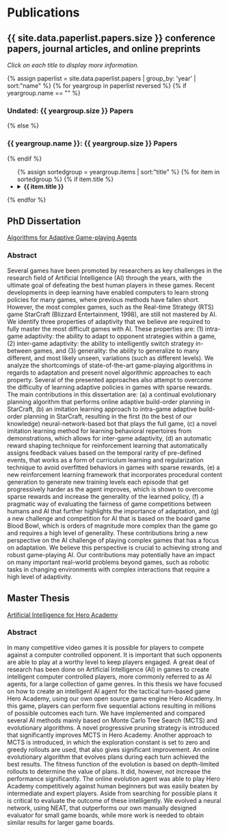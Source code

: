 # Publications

## {{ site.data.paperlist.papers.size }} conference papers, journal articles, and online preprints 

<i>Click on each title to display more information.</i>

{% assign paperlist = site.data.paperlist.papers | group_by: 'year' | sort:"name"  %}
{% for yeargroup in paperlist reversed %}
{% if yeargroup.name == "" %}
   <h3>Undated: {{ yeargroup.size }} Papers</h3>
{% else %}
   <h3>{{ yeargroup.name }}: {{ yeargroup.size }} Papers</h3>
{% endif %}
<ul>
	{% assign sortedgroup = yeargroup.items | sort:"title"  %}
	{% for item in sortedgroup %}
	{% if item.title %}
	<li>
		<details><summary><b>{{ item.title }}</b>
		</summary>
		<blockquote>
		{% if item.authors %}
		   <h4>Authors:</h4>
		   <ul>
		   {% for author in item.authors %}
		      <li>{{ author }}</li>
		   {% endfor %}
		   </ul>
		{% endif %}

		{% if item.abstract %}
		   <h4>Abstract:</h4>
		   {{ item.abstract }}
		{% endif %}

		{% if item.pdfurl or item.codeurl or item.webpageurl %}
		   <h4>Links:</h4>
		   <ul>
		   {% if item.pdfurl %}
		   <li><a href="{{ item.pdfurl }}">Paper</a></li>
		   {% endif %}
		   {% if item.codeurl %}
		   <li><a href="{{ item.codeurl }}">Source-code</a></li>
		   {% endif %}
		   {% if item.webpageurl %}
		   <li><a href="{{ item.webpageurl }}">Webpage</a></li>
		   {% endif %}
		   </ul>
		{% endif %}

		{% if item.bibtex %}	 
		   <h4>Bibtex:</h4>
		   <pre><code>{{ item.bibtex }}</code></pre>
		{% endif %}

		<hr>
		
		 </blockquote>
		</details>
	</li>
	{% endif %}
	{% endfor %}
</ul>
{% endfor %}

## PhD Dissertation

[Algorithms for Adaptive Game-playing Agents](/publications/justesen-dissertation.pdf)

### Abstract
Several games have been promoted by researchers as key challenges in the research field of Artificial Intelligence (AI) through the years, with the ultimate goal of defeating the best human players in these games. Recent developments in deep learning have enabled computers to learn strong policies for many games, where previous methods have fallen short. However, the most complex games, such as the Real-time Strategy (RTS) game StarCraft (Blizzard Entertainment, 1998), are still not mastered by AI. We identify three properties of adaptivity that we believe are required to fully master the most difficult games with AI. These properties are: (1) intra-game adaptivity: the ability to adapt to opponent strategies within a game, (2) inter-game adaptivity: the ability to intelligently switch strategy in-between games, and (3) generality: the ability to generalize to many different, and most likely unseen, variations (such as different levels). We analyze the shortcomings of state-of-the-art game-playing algorithms in regards to adaptation and present novel algorithmic approaches to each property. Several of the presented approaches also attempt to overcome the difficulty of learning adaptive policies in games with sparse rewards. The main contributions in this dissertation are: (a) a continual evolutionary planning algorithm that performs online adaptive build-order planning in StarCraft, (b) an imitation learning approach to intra-game adaptive build-order planning in StarCraft, resulting in the first (to the best of our knowledge) neural-network-based bot that plays the full game, (c) a novel imitation learning method for learning behavioral repertoires from demonstrations, which allows for inter-game adaptivity, (d) an automatic reward shaping technique for reinforcement learning that automatically assigns feedback values based on the temporal rarity of pre-defined events, that works as a form of curriculum learning and regularization technique to avoid overfitted behaviors in games with sparse rewards, (e) a new reinforcement learning framework that incorporates procedural content generation to generate new training levels each episode that get progressively harder as the agent improves, which is shown to overcome sparse rewards and increase the generality of the learned policy, (f) a pragmatic way of evaluating the fairness of game competitions between humans and AI that further highlights the importance of adaptation, and (g) a new challenge and competition for AI that is based on the board game Blood Bowl, which is orders of magnitude more complex than the game go and requires a high level of generality. These contributions bring a new perspective on the AI challenge of playing complex games that has a focus on adaptation. We believe this perspective is crucial to achieving strong and robust game-playing AI. Our contributions may potentially have an impact on many important real-world problems beyond games, such as robotic tasks in changing environments with complex interactions that require a high level of adaptivity.

## Master Thesis

[Artificial Intelligence for Hero Academy](/publications/justesen-masterthesis.pdf)

### Abstract
In many competitive video games it is possible for players to compete against a computer controlled opponent. It is important that such opponents are able to play at a worthy level to keep players engaged. A great deal of research has been done on Artificial Intelligence (AI) in games to create intelligent computer controlled players, more commonly referred to as AI agents, for a large collection of game genres. In this thesis we have focused on how to create an intelligent AI agent for the tactical turn-based game Hero Academy, using our own open source game engine Hero AIcademy. In this game, players can perform five sequential actions resulting in millions of possible outcomes each turn. We have implemented and compared several AI methods mainly based on Monte Carlo Tree Search (MCTS) and evolutionary algorithms. A novel progressive pruning strategy is introduced that significantly improves MCTS in Hero Academy. Another approach to MCTS is introduced, in which the exploration constant is set to zero and greedy rollouts are used, that also gives significant improvement. An online evolutionary algorithm that evolves plans during each turn achieved the best results. The fitness function of the evolution is based on depth-limited rollouts to determine the value of plans. It did, however, not increase the performance significantly. The online evolution agent was able to play Hero Academy competitively against human beginners but was easily beaten by intermediate and expert players. Aside from searching for possible plans it is critical to evaluate the outcome of these intelligently. We evolved a neural network, using NEAT, that outperforms our own manually designed evaluator for small game boards, while more work is needed to obtain similar results for larger game boards.